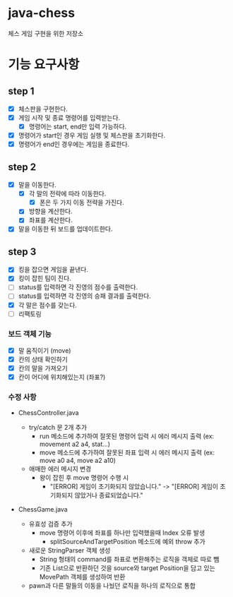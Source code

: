 # java-chess
체스 게임 구현을 위한 저장소

# 기능 요구사항
## step 1
- [x] 체스판을 구현한다.
- [x] 게임 시작 및 종료 명령어를 입력받는다.
    - [x] 명령어는 start, end만 입력 가능하다.
- [x] 명령어가 start인 경우 게임 실행 및 체스판을 초기화한다.
- [x] 명령어가 end인 경우에는 게임을 종료한다. 

## step 2
- [x] 말을 이동한다.
  - [x] 각 말의 전략에 따라 이동한다.
    - [x] 폰은 두 가지 이동 전략을 가진다.
  - [x] 방향을 계산한다.
  - [x] 좌표를 계산한다.
- [x] 말을 이동한 뒤 보드를 업데이트한다.

## step 3
- [x] 킹을 잡으면 게임을 끝낸다.
- [x] 킹이 잡힌 팀이 진다.
- [ ] status를 입력하면 각 진영의 점수를 출력한다.
- [ ] status를 입력하면 각 진영의 승패 결과를 출력한다. 
- [x] 각 말은 점수를 갖는다. 
- [ ] 리팩토링 

### 보드 객체 기능
- [x] 말 움직이기 (move)
- [x] 칸의 상태 확인하기 
- [x] 칸의 말을 가져오기
- [x] 칸이 어디에 위치해있는지 (좌표?)

### 수정 사항
- ChessController.java
  - try/catch 문 2개 추가
    - run 메소드에 추가하여 잘못된 명령어 입력 시 에러 메시지 출력 (ex: movement a2 a4, stat...)
    - move 메소드에 추가하여 잘못된 좌표 입력 시 에러 메시지 출력 (ex: move a0 a4, move a2 a10)
  - 애매한 에러 메시지 변경
    - 왕이 잡힌 후 move 명령어 수행 시 
      - "[ERROR] 게임이 초기화되지 않았습니다." -> "[ERROR] 게임이 초기화되지 않았거나 종료되었습니다."
  
- ChessGame.java
  - 유효성 검증 추가
    - move 명령어 이후에 좌표를 하나만 입력했을때 Index 오류 발생
      - splitSourceAndTargetPosition 메소드에 예외 throw 추가
  - 새로운 StringParser 객체 생성
    - String 형태의 command를 좌표로 변환해주는 로직을 객체로 따로 뺌
    - 기존 List<Position>으로 반환하던 것을 source와 target Position을 담고 있는 MovePath 객체를 생성하여 반환
  - pawn과 다른 말들의 이동을 나눴던 로직을 하나의 로직으로 통합
